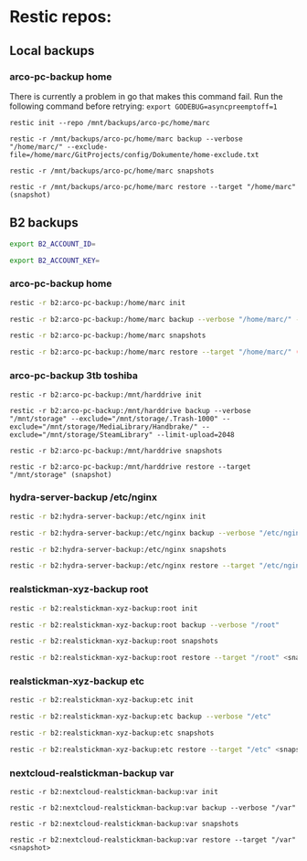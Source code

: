 # Restic repos:

## Local backups

### arco-pc-backup home
There is currently a problem in go that makes this command fail. Run the following command before retrying: `export GODEBUG=asyncpreemptoff=1`  
```
restic init --repo /mnt/backups/arco-pc/home/marc
```
```
restic -r /mnt/backups/arco-pc/home/marc backup --verbose "/home/marc/" --exclude-file=/home/marc/GitProjects/config/Dokumente/home-exclude.txt
```
```
restic -r /mnt/backups/arco-pc/home/marc snapshots
```
```
restic -r /mnt/backups/arco-pc/home/marc restore --target "/home/marc" (snapshot)
```

## B2 backups
```bash
export B2_ACCOUNT_ID=
```
```bash
export B2_ACCOUNT_KEY=
```

### arco-pc-backup home
```bash
restic -r b2:arco-pc-backup:/home/marc init
```
```bash
restic -r b2:arco-pc-backup:/home/marc backup --verbose "/home/marc/" --exclude-file=/home/marc/GitProjects/config/Dokumente/home-exclude.txt
```
```bash
restic -r b2:arco-pc-backup:/home/marc snapshots
```
```bash
restic -r b2:arco-pc-backup:/home/marc restore --target "/home/marc/" (snapshot)
```

### arco-pc-backup 3tb toshiba
```
restic -r b2:arco-pc-backup:/mnt/harddrive init
```
```
restic -r b2:arco-pc-backup:/mnt/harddrive backup --verbose "/mnt/storage" --exclude="/mnt/storage/.Trash-1000" --exclude="/mnt/storage/MediaLibrary/Handbrake/" --exclude="/mnt/storage/SteamLibrary" --limit-upload=2048
```
```
restic -r b2:arco-pc-backup:/mnt/harddrive snapshots
```
```
restic -r b2:arco-pc-backup:/mnt/harddrive restore --target "/mnt/storage" (snapshot)
```

### hydra-server-backup /etc/nginx
```bash
restic -r b2:hydra-server-backup:/etc/nginx init
```
```bash
restic -r b2:hydra-server-backup:/etc/nginx backup --verbose "/etc/nginx"
```
```bash
restic -r b2:hydra-server-backup:/etc/nginx snapshots 
```
```bash
restic -r b2:hydra-server-backup:/etc/nginx restore --target "/etc/nginx" <snapshot>
```

### realstickman-xyz-backup root
```bash
restic -r b2:realstickman-xyz-backup:root init
```
```bash
restic -r b2:realstickman-xyz-backup:root backup --verbose "/root"
```
```bash
restic -r b2:realstickman-xyz-backup:root snapshots 
```
```bash
restic -r b2:realstickman-xyz-backup:root restore --target "/root" <snapshot>
```

### realstickman-xyz-backup etc
```bash
restic -r b2:realstickman-xyz-backup:etc init
```
```bash
restic -r b2:realstickman-xyz-backup:etc backup --verbose "/etc"
```
```bash
restic -r b2:realstickman-xyz-backup:etc snapshots 
```
```bash
restic -r b2:realstickman-xyz-backup:etc restore --target "/etc" <snapshot>
```

### nextcloud-realstickman-backup var
```
restic -r b2:nextcloud-realstickman-backup:var init
```
```
restic -r b2:nextcloud-realstickman-backup:var backup --verbose "/var"
```
```
restic -r b2:nextcloud-realstickman-backup:var snapshots 
```
```
restic -r b2:nextcloud-realstickman-backup:var restore --target "/var" <snapshot>
```
